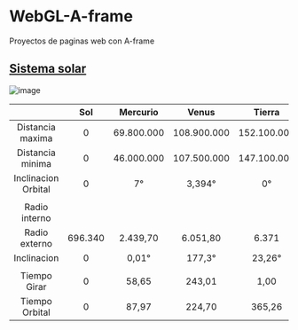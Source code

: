 # WebGL-A-frame
Proyectos de paginas web con A-frame

## [Sistema solar](https://xaival.github.io/WebGL-A-frame/Sistema%20solar/)
![image](https://user-images.githubusercontent.com/54257745/134513933-aa055b83-a6f1-4f96-82cf-9e5b77517a2a.png)

|                     |Sol     |Mercurio   |Venus       |Tierra      |Luna     |Marte       |Jupiter     |Saturno       |Anillo  |Urano         |Anillo  |Neptuno       |
| :---:               |:---:   |:---:      |:---:       |:---:       |:---:    |:---:       |:---:       |:---:         |:---:   |:---:         |:---:   |:---:         |
| Distancia maxima    |0       |69.800.000 |108.900.000 |152.100.000 |405.696  |249.100.000 |815.700.000 |1.503.000.000 |0       |3.003.000.000 |0       |4.546.000.000 |
| Distancia minima    |0       |46.000.000 |107.500.000 |147.100.000 |363.104  |206.700.000 |740.900.000 |1.348.000.000 |0       |2.739.000.000 |0       |4.456.000.000 |
| Inclinacion Orbital |0       |7°         |3,394°      |0°          |5°       |1,850°      |1,303°      |2,489°        |0       |0,773°        |0       |1,770°        |
|                     |        |           |            |            |         |            |            |              |        |              |        |              |
| Radio interno       |        |           |            |            |         |            |            |              |67.000  |              |41837   |              |
| Radio externo       |696.340 |2.439,70   |6.051,80    |6.371       |1.737,40 |3.389,50    |69.911      |58.232        |136.800 |25.362        |103.000 |24.622        |
| Inclinacion         |0       |0,01°      |177,3°      |23,26°      |88,3°    |25,19°      |3,13°       |26,73°        |7°      |97,77°        |98°     |28,32°        |
|                     |        |           |            |            |         |            |            |              |        |              |        |              |
| Tiempo Girar        |0       |58,65      |243,01      |1,00        |28,00    |1,03        |0,41        |0,43          |        |0,72          |        |671,00        |
| Tiempo Orbital      |0       |87,97      |224,70      |365,26      |28,00    |686,20      |4328,90     |10738,30      |        |30568,75      |        |59757,80      |
